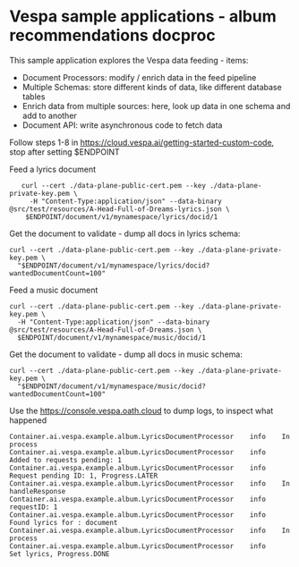 <!-- Copyright Verizon Media. Licensed under the terms of the Apache 2.0 license. See LICENSE in the project root. -->
# Vespa sample applications - album recommendations docproc

This sample application explores the Vespa data feeding - items:
- Document Processors: modify / enrich data in the feed pipeline
- Multiple Schemas: store different kinds of data, like different database tables
- Enrich data from multiple sources: here, look up data in one schema and add to another
- Document API: write asynchronous code to fetch data


Follow steps 1-8 in https://cloud.vespa.ai/getting-started-custom-code,
  stop after setting $ENDPOINT

Feed a lyrics document
```
   curl --cert ./data-plane-public-cert.pem --key ./data-plane-private-key.pem \
     -H "Content-Type:application/json" --data-binary @src/test/resources/A-Head-Full-of-Dreams-lyrics.json \
    $ENDPOINT/document/v1/mynamespace/lyrics/docid/1
```

Get the document to validate - dump all docs in lyrics schema:
```
curl --cert ./data-plane-public-cert.pem --key ./data-plane-private-key.pem \
  "$ENDPOINT/document/v1/mynamespace/lyrics/docid?wantedDocumentCount=100"
```

Feed a music document
```
curl --cert ./data-plane-public-cert.pem --key ./data-plane-private-key.pem \
  -H "Content-Type:application/json" --data-binary @src/test/resources/A-Head-Full-of-Dreams.json \
  $ENDPOINT/document/v1/mynamespace/music/docid/1
```

Get the document to validate - dump all docs in music schema:
```
curl --cert ./data-plane-public-cert.pem --key ./data-plane-private-key.pem \
  "$ENDPOINT/document/v1/mynamespace/music/docid?wantedDocumentCount=100"
```


Use the https://console.vespa.oath.cloud to dump logs, to inspect what happened

    Container.ai.vespa.example.album.LyricsDocumentProcessor	info	In process
    Container.ai.vespa.example.album.LyricsDocumentProcessor	info	  Added to requests pending: 1
    Container.ai.vespa.example.album.LyricsDocumentProcessor	info	  Request pending ID: 1, Progress.LATER
    Container.ai.vespa.example.album.LyricsDocumentProcessor	info	In handleResponse
    Container.ai.vespa.example.album.LyricsDocumentProcessor	info	  requestID: 1
    Container.ai.vespa.example.album.LyricsDocumentProcessor	info	  Found lyrics for : document
    Container.ai.vespa.example.album.LyricsDocumentProcessor	info	In process
    Container.ai.vespa.example.album.LyricsDocumentProcessor	info	  Set lyrics, Progress.DONE
